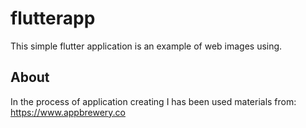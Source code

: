 # flutterapp

This simple flutter application is an example of web images using.

## About

In the process of application creating I has been used materials from: https://www.appbrewery.co
